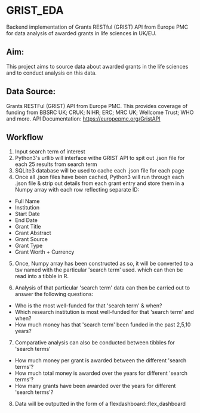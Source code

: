 # GRIST_EDA
Backend implementation of Grants RESTful (GRIST) API from Europe PMC for data analysis of awarded grants in life sciences in UK/EU.

## Aim:
This project aims to source data about awarded grants in the life sciences and to conduct analysis on this data.

## Data Source:
Grants RESTFul (GRIST) API from Europe PMC.
This provides coverage of funding from BBSRC UK; CRUK; NIHR; ERC; MRC UK; Wellcome Trust; WHO and more.
API Documentation: https://europepmc.org/GristAPI

## Workflow

1) Input search term of interest
2) Python3's urllib will interface withe GRIST API to spit out .json file for each 25 results from search term
3) SQLite3 database will be used to cache each .json file for each page
4) Once all .json files have been cached, Python3 will run through each .json file & strip out details from each grant entry and store them in a Numpy array with each row reflecting separate ID:
- Full Name
- Institution
- Start Date
- End Date
- Grant Title
- Grant Abstract
- Grant Source
- Grant Type
- Grant Worth + Currency

5) Once, Numpy array has been constructed as so, it will be converted to a tsv named with the particular 'search term' used. which can then be read into a tibble in R.

6) Analysis of that particular 'search term' data can then be carried out to answer the following questions:
- Who is the most well-funded for that 'search term' & when?
- Which research institution is most well-funded for that 'search term' and when?
- How much money has that 'search term' been funded in the past 2,5,10 years?


7) Comparative analysis can also be conducted between tibbles for 'search terms'
- How much money per grant is awarded between the different 'search terms'?
- How much total money is awarded over the years for different 'search terms'?
- How many grants have been awarded over the years for different 'search terms'?

8) Data will be outputted in the form of a flexdashboard::flex_dashboard
